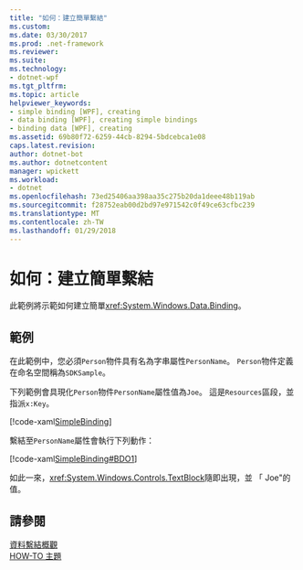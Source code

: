 ```yaml
---
title: "如何：建立簡單繫結"
ms.custom: 
ms.date: 03/30/2017
ms.prod: .net-framework
ms.reviewer: 
ms.suite: 
ms.technology:
- dotnet-wpf
ms.tgt_pltfrm: 
ms.topic: article
helpviewer_keywords:
- simple binding [WPF], creating
- data binding [WPF], creating simple bindings
- binding data [WPF], creating
ms.assetid: 69b80f72-6259-44cb-8294-5bdcebca1e08
caps.latest.revision: 
author: dotnet-bot
ms.author: dotnetcontent
manager: wpickett
ms.workload:
- dotnet
ms.openlocfilehash: 73ed25406aa398aa35c275b20da1deee48b119ab
ms.sourcegitcommit: f28752eab00d2bd97e971542c0f49ce63cfbc239
ms.translationtype: MT
ms.contentlocale: zh-TW
ms.lasthandoff: 01/29/2018
---
```

# <a name="how-to-create-a-simple-binding"></a>如何：建立簡單繫結
此範例將示範如何建立簡單<xref:System.Windows.Data.Binding>。  
  
## <a name="example"></a>範例  
 在此範例中，您必須`Person`物件具有名為字串屬性`PersonName`。 `Person`物件定義在命名空間稱為`SDKSample`。  
  
 下列範例會具現化`Person`物件`PersonName`屬性值為`Joe`。 這是`Resources`區段，並指派`x:Key`。  
  
 [!code-xaml[SimpleBinding](../../../../samples/snippets/csharp/VS_Snippets_Wpf/SimpleBinding/CSharp/Page1.xaml)]  
  
 繫結至`PersonName`屬性會執行下列動作：  
  
 [!code-xaml[SimpleBinding#BDO1](../../../../samples/snippets/csharp/VS_Snippets_Wpf/SimpleBinding/CSharp/Page1.xaml#bdo1)]  
  
 如此一來，<xref:System.Windows.Controls.TextBlock>隨即出現，並 「 Joe"的值。  
  
## <a name="see-also"></a>請參閱  
 [資料繫結概觀](../../../../docs/framework/wpf/data/data-binding-overview.md)  
 [HOW-TO 主題](../../../../docs/framework/wpf/data/data-binding-how-to-topics.md)
